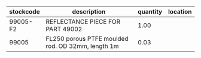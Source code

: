 |stockcode|description|quantity|location|
|---------|-----------|--------|--------|
|99005-F2|REFLECTANCE PIECE FOR PART 49002|1.00||
|99005|FL250 porous PTFE moulded rod. OD 32mm, length 1m|0.03||
